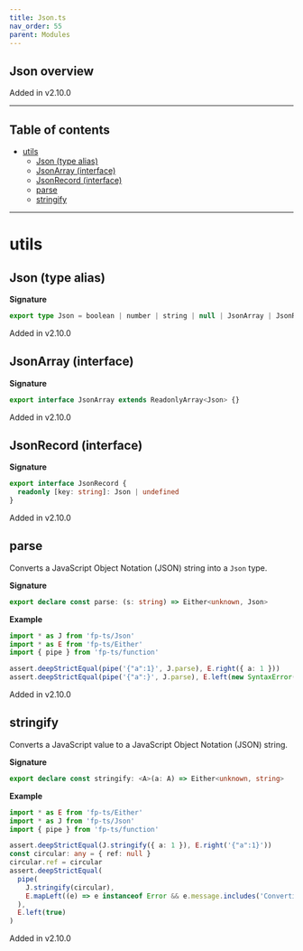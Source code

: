 ```yaml
---
title: Json.ts
nav_order: 55
parent: Modules
---
```


## Json overview

Added in v2.10.0

---

<h2 class="text-delta">Table of contents</h2>

- [utils](#utils)
  - [Json (type alias)](#json-type-alias)
  - [JsonArray (interface)](#jsonarray-interface)
  - [JsonRecord (interface)](#jsonrecord-interface)
  - [parse](#parse)
  - [stringify](#stringify)

---

# utils

## Json (type alias)

**Signature**

```ts
export type Json = boolean | number | string | null | JsonArray | JsonRecord
```

Added in v2.10.0

## JsonArray (interface)

**Signature**

```ts
export interface JsonArray extends ReadonlyArray<Json> {}
```

Added in v2.10.0

## JsonRecord (interface)

**Signature**

```ts
export interface JsonRecord {
  readonly [key: string]: Json | undefined
}
```

Added in v2.10.0

## parse

Converts a JavaScript Object Notation (JSON) string into a `Json` type.

**Signature**

```ts
export declare const parse: (s: string) => Either<unknown, Json>
```

**Example**

```ts
import * as J from 'fp-ts/Json'
import * as E from 'fp-ts/Either'
import { pipe } from 'fp-ts/function'

assert.deepStrictEqual(pipe('{"a":1}', J.parse), E.right({ a: 1 }))
assert.deepStrictEqual(pipe('{"a":}', J.parse), E.left(new SyntaxError('Unexpected token } in JSON at position 5')))
```

Added in v2.10.0

## stringify

Converts a JavaScript value to a JavaScript Object Notation (JSON) string.

**Signature**

```ts
export declare const stringify: <A>(a: A) => Either<unknown, string>
```

**Example**

```ts
import * as E from 'fp-ts/Either'
import * as J from 'fp-ts/Json'
import { pipe } from 'fp-ts/function'

assert.deepStrictEqual(J.stringify({ a: 1 }), E.right('{"a":1}'))
const circular: any = { ref: null }
circular.ref = circular
assert.deepStrictEqual(
  pipe(
    J.stringify(circular),
    E.mapLeft((e) => e instanceof Error && e.message.includes('Converting circular structure to JSON'))
  ),
  E.left(true)
)
```

Added in v2.10.0
